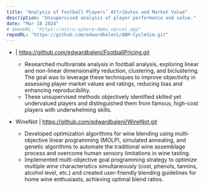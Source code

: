 ```yaml
---
title: "Analysis of Football Players’ Attributes and Market Value"
description: "Unsupervised analysis of player performance and value."
date: "Mar 18 2024"
# demoURL: "https://astro-sphere-demo.vercel.app"
repoURL: "https://github.com/edwardbaleni/ABM-CycleSim.git"
---
```

*  | https://github.com/edwardbaleni/FootballPricing.git
    * Researched multivariate analysis in football analysis, exploring linear and non-linear dimensionality reduction, clustering, and biclustering. The goal was to leverage these techniques to improve objectivity in assessing player market values and ratings, reducing bias and enhancing reproducibility.
    * These unsupervised methods objectively identified skilled yet undervalued players and distinguished them from famous, high-cost players with underwhelming skills.

* WineNot | https://github.com/edwardbaleni/WineNot.git          
    * Developed optimization algorithms for wine blending using multi-objective linear programming (MOLP), simulated annealing, and genetic algorithms to automate the traditional wine assemblage process and overcome human sensory limitations in wine tasting.
    * Implemented multi-objective goal programming strategy to optimize multiple wine characteristics simultaneously (cost, phenols, tannins, alcohol level, etc.) and created user-friendly blending guidelines for home wine enthusiasts, achieving optimal blend ratios.
